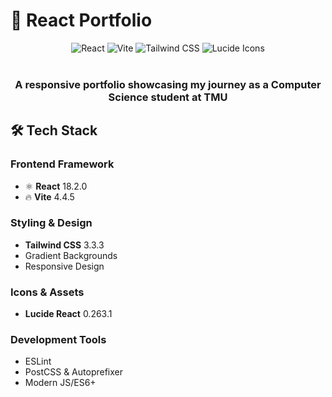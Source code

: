 # 🚀 React Portfolio
<div align="center">
  <img src="https://img.shields.io/badge/React-18.2.0-61DAFB?style=for-the-badge&logo=react&logoColor=white" alt="React" />
  <img src="https://img.shields.io/badge/Vite-4.4.5-646CFF?style=for-the-badge&logo=vite&logoColor=white" alt="Vite" />
  <img src="https://img.shields.io/badge/Tailwind_CSS-3.3.3-38B2AC?style=for-the-badge&logo=tailwind-css&logoColor=white" alt="Tailwind CSS" />
  <img src="https://img.shields.io/badge/Lucide_Icons-0.263.1-000000?style=for-the-badge&logo=lucide&logoColor=white" alt="Lucide Icons" />
</div>
<br />
<div align="center">
  <h3> A responsive portfolio showcasing my journey as a Computer Science student at TMU </h3>
</div>

## 🛠️ Tech Stack
### Frontend Framework
- ⚛️  **React** 18.2.0
- 🔥  **Vite** 4.4.5

### Styling & Design
- **Tailwind CSS** 3.3.3    
- Gradient Backgrounds  
- Responsive Design    

### Icons & Assets
- **Lucide React** 0.263.1 

### Development Tools
- ESLint               
- PostCSS & Autoprefixer
- Modern JS/ES6+       
